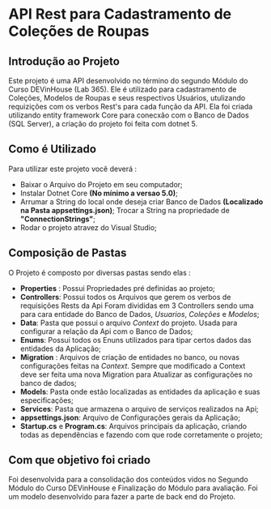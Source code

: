 # API Rest para Cadastramento de Coleções de Roupas

## Introdução ao Projeto

  Este projeto é uma API desenvolvido no término do segundo Módulo do Curso DEVinHouse (Lab 365). Ele é utilizado para cadastramento de Coleções, Modelos de Roupas e seus respectivos Usuários, utulizando requizições com os verbos Rest's para cada função da API. Ela foi criada utilizando entity framework Core para conecxão com o Banco de Dados (SQL Server), a criação do projeto foi feita com dotnet 5.

## Como é Utilizado

Para utilizar este projeto você deverá :

- Baixar o Arquivo do Projeto em seu computador;
- Instalar Dotnet Core **(No mínimo a versao 5.0)**;
- Arrumar a String do local onde deseja criar Banco de Dados **(Localizado na Pasta appsettings.json)**;
  Trocar a String na propriedade de **"ConnectionStrings"**;
- Rodar o projeto atravez do Visual Studio;

## Composição de Pastas

O Projeto é composto por diversas pastas sendo elas :

- **Properties** : Possui Propriedades pré definidas ao projeto;
- **Controllers**: Possui todos os Arquivos que gerem os verbos de requisições Rests da Api
  Foram divididas em 3 Controllers sendo uma para cara entidade do Banco de Dados, _Usuarios_, _Coleções_ e _Modelos_;
- **Data**: Pasta que possui o arquivo _Context_ do projeto. Usada para configurar a relação da Api com o Banco de Dados;
- **Enums**: Possui todos os Enuns utilizados para tipar certos dados das entidades da Aplicação;
- **Migration** : Arquivos de criação de entidades no banco, ou novas configurações feitas na _Context_.
  Sempre que modificado a Context deve ser feita uma nova Migration para Atualizar as configurações no banco de dados;
- **Models**: Pasta onde estão localizadas as entidades da aplicação e suas especificações;
- **Services**: Pasta que armazena o arquivo de serviços realizados na Api;
- **appsettings.json**: Arquivo de Configurações gerais da Aplicação;
- **Startup.cs** e **Program.cs**: Arquivos principais da aplicação, criando todas as dependências e fazendo com que rode corretamente o projeto;

## Com que objetivo foi criado

Foi desenvolvida para a consolidação dos conteúdos vidos no Segundo Módulo do Curso DEVinHouse e Finalização do Módulo para avaliação. Foi um modelo desenvolvido para fazer a parte de back end do Projeto.
